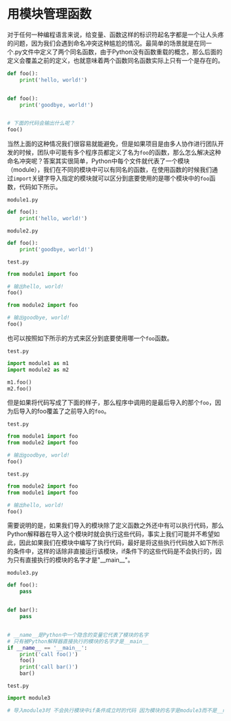 # 用模块管理函数


对于任何一种编程语言来说，给变量、函数这样的标识符起名字都是一个让人头疼的问题，因为我们会遇到命名冲突这种尴尬的情况。最简单的场景就是在同一个.py文件中定义了两个同名函数，由于Python没有函数重载的概念，那么后面的定义会覆盖之前的定义，也就意味着两个函数同名函数实际上只有一个是存在的。

```Python
def foo():
    print('hello, world!')


def foo():
    print('goodbye, world!')


# 下面的代码会输出什么呢？
foo()
```

当然上面的这种情况我们很容易就能避免，但是如果项目是由多人协作进行团队开发的时候，团队中可能有多个程序员都定义了名为`foo`的函数，那么怎么解决这种命名冲突呢？答案其实很简单，Python中每个文件就代表了一个模块（module），我们在不同的模块中可以有同名的函数，在使用函数的时候我们通过`import`关键字导入指定的模块就可以区分到底要使用的是哪个模块中的`foo`函数，代码如下所示。

`module1.py`

```Python
def foo():
    print('hello, world!')
```

`module2.py`

```Python
def foo():
    print('goodbye, world!')
```

`test.py`

```Python
from module1 import foo

# 输出hello, world!
foo()

from module2 import foo

# 输出goodbye, world!
foo()
```

也可以按照如下所示的方式来区分到底要使用哪一个`foo`函数。

`test.py`

```Python
import module1 as m1
import module2 as m2

m1.foo()
m2.foo()
```

但是如果将代码写成了下面的样子，那么程序中调用的是最后导入的那个`foo`，因为后导入的foo覆盖了之前导入的`foo`。

`test.py`

```Python
from module1 import foo
from module2 import foo

# 输出goodbye, world!
foo()
```

`test.py`

```Python
from module2 import foo
from module1 import foo

# 输出hello, world!
foo()
```

需要说明的是，如果我们导入的模块除了定义函数之外还中有可以执行代码，那么Python解释器在导入这个模块时就会执行这些代码，事实上我们可能并不希望如此，因此如果我们在模块中编写了执行代码，最好是将这些执行代码放入如下所示的条件中，这样的话除非直接运行该模块，if条件下的这些代码是不会执行的，因为只有直接执行的模块的名字才是&quot;\_\_main\_\_&quot;。

`module3.py`

```Python
def foo():
    pass


def bar():
    pass


# __name__是Python中一个隐含的变量它代表了模块的名字
# 只有被Python解释器直接执行的模块的名字才是__main__
if __name__ == '__main__':
    print('call foo()')
    foo()
    print('call bar()')
    bar()
```

`test.py`

```Python
import module3

# 导入module3时 不会执行模块中if条件成立时的代码 因为模块的名字是module3而不是__main__
```

